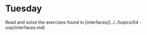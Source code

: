 # Tuesday

Read and solve the exercises found in [interfaces](../../topics/04 - oop/interfaces.md)

